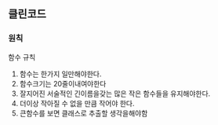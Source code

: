 ## 클린코드
### 원칙
함수 규칙
1. 함수는 한가지 일만해야한다.
2. 함수크기는 20줄이내여야한다
3. 잘지어진 서술적인 긴이름을갖는 많은 작은 함수들을 유지해야한다.
4. 더이상 작아질 수 없을 만큼 작어야 한다.
5. 큰함수를 보면 클래스로 추출할 생각을해야함
